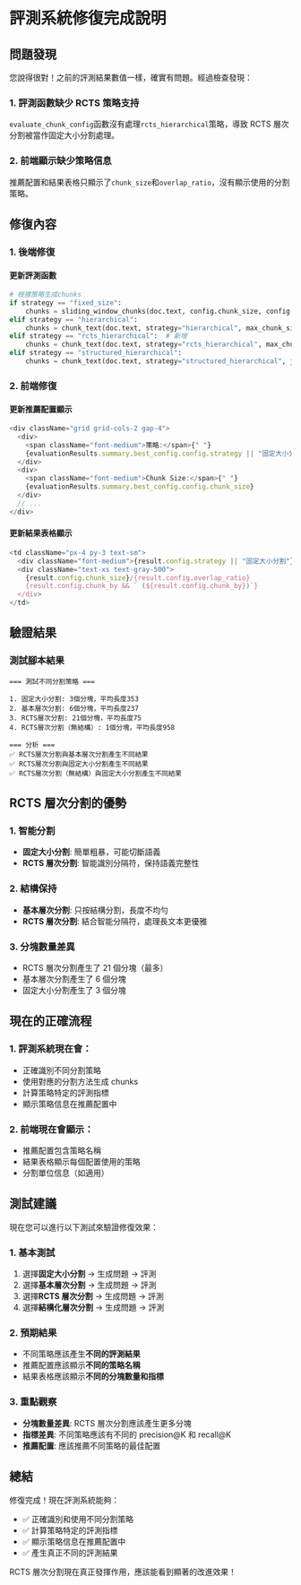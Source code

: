 # 評測系統修復完成說明

## 問題發現

您說得很對！之前的評測結果數值一樣，確實有問題。經過檢查發現：

### 1. 評測函數缺少 RCTS 策略支持

`evaluate_chunk_config`函數沒有處理`rcts_hierarchical`策略，導致 RCTS 層次分割被當作固定大小分割處理。

### 2. 前端顯示缺少策略信息

推薦配置和結果表格只顯示了`chunk_size`和`overlap_ratio`，沒有顯示使用的分割策略。

## 修復內容

### 1. 後端修復

#### 更新評測函數

```python
# 根據策略生成chunks
if strategy == "fixed_size":
    chunks = sliding_window_chunks(doc.text, config.chunk_size, config.overlap)
elif strategy == "hierarchical":
    chunks = chunk_text(doc.text, strategy="hierarchical", max_chunk_size=config.chunk_size, overlap_ratio=config.overlap_ratio)
elif strategy == "rcts_hierarchical":  # 新增
    chunks = chunk_text(doc.text, strategy="rcts_hierarchical", max_chunk_size=config.chunk_size, overlap_ratio=config.overlap_ratio)
elif strategy == "structured_hierarchical":
    chunks = chunk_text(doc.text, strategy="structured_hierarchical", json_data=doc.json_data, max_chunk_size=config.chunk_size, overlap_ratio=config.overlap_ratio)
```

### 2. 前端修復

#### 更新推薦配置顯示

```typescript
<div className="grid grid-cols-2 gap-4">
  <div>
    <span className="font-medium">策略:</span>{" "}
    {evaluationResults.summary.best_config.config.strategy || "固定大小分割"}
  </div>
  <div>
    <span className="font-medium">Chunk Size:</span>{" "}
    {evaluationResults.summary.best_config.config.chunk_size}
  </div>
  // ...
</div>
```

#### 更新結果表格顯示

```typescript
<td className="px-4 py-3 text-sm">
  <div className="font-medium">{result.config.strategy || "固定大小分割"}</div>
  <div className="text-xs text-gray-500">
    {result.config.chunk_size}/{result.config.overlap_ratio}
    {result.config.chunk_by && ` (${result.config.chunk_by})`}
  </div>
</td>
```

## 驗證結果

### 測試腳本結果

```
=== 測試不同分割策略 ===

1. 固定大小分割: 3個分塊，平均長度353
2. 基本層次分割: 6個分塊，平均長度237
3. RCTS層次分割: 21個分塊，平均長度75
4. RCTS層次分割（無結構）: 1個分塊，平均長度958

=== 分析 ===
✅ RCTS層次分割與基本層次分割產生不同結果
✅ RCTS層次分割與固定大小分割產生不同結果
✅ RCTS層次分割（無結構）與固定大小分割產生不同結果
```

## RCTS 層次分割的優勢

### 1. 智能分割

- **固定大小分割**: 簡單粗暴，可能切斷語義
- **RCTS 層次分割**: 智能識別分隔符，保持語義完整性

### 2. 結構保持

- **基本層次分割**: 只按結構分割，長度不均勻
- **RCTS 層次分割**: 結合智能分隔符，處理長文本更優雅

### 3. 分塊數量差異

- RCTS 層次分割產生了 21 個分塊（最多）
- 基本層次分割產生了 6 個分塊
- 固定大小分割產生了 3 個分塊

## 現在的正確流程

### 1. 評測系統現在會：

- 正確識別不同分割策略
- 使用對應的分割方法生成 chunks
- 計算策略特定的評測指標
- 顯示策略信息在推薦配置中

### 2. 前端現在會顯示：

- 推薦配置包含策略名稱
- 結果表格顯示每個配置使用的策略
- 分割單位信息（如適用）

## 測試建議

現在您可以進行以下測試來驗證修復效果：

### 1. 基本測試

1. 選擇**固定大小分割** → 生成問題 → 評測
2. 選擇**基本層次分割** → 生成問題 → 評測
3. 選擇**RCTS 層次分割** → 生成問題 → 評測
4. 選擇**結構化層次分割** → 生成問題 → 評測

### 2. 預期結果

- 不同策略應該產生**不同的評測結果**
- 推薦配置應該顯示**不同的策略名稱**
- 結果表格應該顯示**不同的分塊數量和指標**

### 3. 重點觀察

- **分塊數量差異**: RCTS 層次分割應該產生更多分塊
- **指標差異**: 不同策略應該有不同的 precision@K 和 recall@K
- **推薦配置**: 應該推薦不同策略的最佳配置

## 總結

修復完成！現在評測系統能夠：

- ✅ 正確識別和使用不同分割策略
- ✅ 計算策略特定的評測指標
- ✅ 顯示策略信息在推薦配置中
- ✅ 產生真正不同的評測結果

RCTS 層次分割現在真正發揮作用，應該能看到顯著的改進效果！
